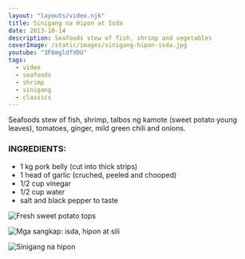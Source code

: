 ```yaml
---
layout: "layouts/video.njk"
title: Sinigang na Hipon at Isda
date: 2013-10-14
description: Seafoods stew of fish, shrimp and vegetables
coverImage: /static/images/sinigang-hipon-isda.jpg
youtube: "3F6mgldfVDU"
tags:
  - video
  - seafoods
  - shrimp
  - sinigang
  - classics
---
```


Seafoods stew of fish, shrimp, talbos ng kamote (sweet potato young leaves), tomatoes, ginger, mild green chili and onions.

### INGREDIENTS:
* 1 kg pork belly (cut into thick strips)
* 1 head of garlic (cruched, peeled and chooped)
* 1/2 cup vinegar
* 1/2 cup water
* salt and black pepper to taste

![Fresh sweet potato tops](/static/images/talbos-kamote.jpg?nf_resize=fit&w=960)

![Mga sangkap: isda, hipon at sili](/static/images/fish-shrimp-chilis.jpg?nf_resize=fit&w=960)

![Sinigang na hipon](/static/images/sinigang-hipon-isda.jpg?nf_resize=fit&w=960)